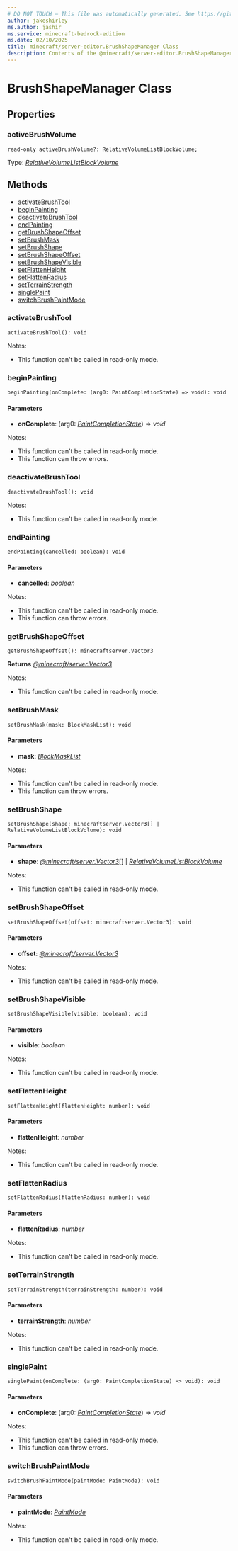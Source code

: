 ```yaml
---
# DO NOT TOUCH — This file was automatically generated. See https://github.com/mojang/minecraftapidocsgenerator to modify descriptions, examples, etc.
author: jakeshirley
ms.author: jashir
ms.service: minecraft-bedrock-edition
ms.date: 02/10/2025
title: minecraft/server-editor.BrushShapeManager Class
description: Contents of the @minecraft/server-editor.BrushShapeManager class.
---
```

# BrushShapeManager Class

## Properties

### **activeBrushVolume**
`read-only activeBrushVolume?: RelativeVolumeListBlockVolume;`

Type: [*RelativeVolumeListBlockVolume*](RelativeVolumeListBlockVolume.md)

## Methods
- [activateBrushTool](#activatebrushtool)
- [beginPainting](#beginpainting)
- [deactivateBrushTool](#deactivatebrushtool)
- [endPainting](#endpainting)
- [getBrushShapeOffset](#getbrushshapeoffset)
- [setBrushMask](#setbrushmask)
- [setBrushShape](#setbrushshape)
- [setBrushShapeOffset](#setbrushshapeoffset)
- [setBrushShapeVisible](#setbrushshapevisible)
- [setFlattenHeight](#setflattenheight)
- [setFlattenRadius](#setflattenradius)
- [setTerrainStrength](#setterrainstrength)
- [singlePaint](#singlepaint)
- [switchBrushPaintMode](#switchbrushpaintmode)

### **activateBrushTool**
`
activateBrushTool(): void
`
  
Notes:
- This function can't be called in read-only mode.

### **beginPainting**
`
beginPainting(onComplete: (arg0: PaintCompletionState) => void): void
`

#### **Parameters**
- **onComplete**: (arg0: [*PaintCompletionState*](PaintCompletionState.md)) => *void*
  
Notes:
- This function can't be called in read-only mode.
- This function can throw errors.

### **deactivateBrushTool**
`
deactivateBrushTool(): void
`
  
Notes:
- This function can't be called in read-only mode.

### **endPainting**
`
endPainting(cancelled: boolean): void
`

#### **Parameters**
- **cancelled**: *boolean*
  
Notes:
- This function can't be called in read-only mode.
- This function can throw errors.

### **getBrushShapeOffset**
`
getBrushShapeOffset(): minecraftserver.Vector3
`

**Returns** [*@minecraft/server.Vector3*](../../../scriptapi/minecraft/server/Vector3.md)
  
Notes:
- This function can't be called in read-only mode.

### **setBrushMask**
`
setBrushMask(mask: BlockMaskList): void
`

#### **Parameters**
- **mask**: [*BlockMaskList*](BlockMaskList.md)
  
Notes:
- This function can't be called in read-only mode.
- This function can throw errors.

### **setBrushShape**
`
setBrushShape(shape: minecraftserver.Vector3[] | RelativeVolumeListBlockVolume): void
`

#### **Parameters**
- **shape**: [*@minecraft/server.Vector3*](../../../scriptapi/minecraft/server/Vector3.md)[] | [*RelativeVolumeListBlockVolume*](RelativeVolumeListBlockVolume.md)
  
Notes:
- This function can't be called in read-only mode.

### **setBrushShapeOffset**
`
setBrushShapeOffset(offset: minecraftserver.Vector3): void
`

#### **Parameters**
- **offset**: [*@minecraft/server.Vector3*](../../../scriptapi/minecraft/server/Vector3.md)
  
Notes:
- This function can't be called in read-only mode.

### **setBrushShapeVisible**
`
setBrushShapeVisible(visible: boolean): void
`

#### **Parameters**
- **visible**: *boolean*
  
Notes:
- This function can't be called in read-only mode.

### **setFlattenHeight**
`
setFlattenHeight(flattenHeight: number): void
`

#### **Parameters**
- **flattenHeight**: *number*
  
Notes:
- This function can't be called in read-only mode.

### **setFlattenRadius**
`
setFlattenRadius(flattenRadius: number): void
`

#### **Parameters**
- **flattenRadius**: *number*
  
Notes:
- This function can't be called in read-only mode.

### **setTerrainStrength**
`
setTerrainStrength(terrainStrength: number): void
`

#### **Parameters**
- **terrainStrength**: *number*
  
Notes:
- This function can't be called in read-only mode.

### **singlePaint**
`
singlePaint(onComplete: (arg0: PaintCompletionState) => void): void
`

#### **Parameters**
- **onComplete**: (arg0: [*PaintCompletionState*](PaintCompletionState.md)) => *void*
  
Notes:
- This function can't be called in read-only mode.
- This function can throw errors.

### **switchBrushPaintMode**
`
switchBrushPaintMode(paintMode: PaintMode): void
`

#### **Parameters**
- **paintMode**: [*PaintMode*](PaintMode.md)
  
Notes:
- This function can't be called in read-only mode.

